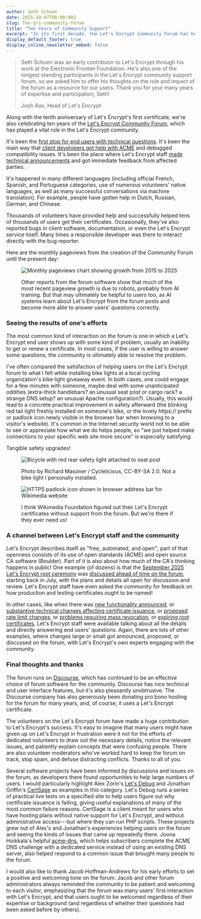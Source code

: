 ```yaml
---
author: Seth Schoen
date: 2025-10-07T00:00:00Z
slug: Ten-yrs-community-forum
title: "Ten Years of Community Support"
excerpt: "In its first decade, the Let's Encrypt Community Forum has helped tens of thousands of users, kept Let's Encrypt staff in touch with the community, and spurred new tools and projects."
display_default_footer: true
display_inline_newsletter_embed: false
---
```


<div class="pull-quote-right">
  <blockquote class="blockquote">
    <span class="quote"></span>
    <div class="quote-text">
      <p class="quote-text-value">Seth Schoen was an early contributor to Let's Encrypt through his work at the Electronic Frontier Foundation. He's also one of the longest standing participants in the Let's Encrypt community support forum, so we asked him to offer his thoughts on the role and impact of the forum as a resource for our users. Thank you for your many years of expertise and participation, Seth!</p>
      <footer class="blockquote-footer font-italic"><cite title="Source Title">Josh Aas</cite>, Head of Let's Encrypt</footer>
    </div>
  </blockquote>
</div>

Along with the tenth anniversary of Let's Encrypt's first certificate, we're also celebrating ten years of the [Let's Encrypt Community Forum](https://community.letsencrypt.org/), which has played a vital role in the Let's Encrypt community.

It's been the [first stop for end users with technical questions](https://community.letsencrypt.org/c/help/13). It's been the main way that [client developers got help with ACME](https://community.letsencrypt.org/c/client-dev/14) and debugged compatibility issues. It's been the place where Let's Encrypt staff [made technical announcements](https://community.letsencrypt.org/c/api-announcements/18) and got immediate feedback from affected parties.

It's happened in many different languages (including official French, Spanish, and Portuguese categories, use of numerous volunteers' native languages, as well as many successful conversations via machine translation). For example, people have gotten help in Dutch, Russian, German, and Chinese.

Thousands of volunteers have provided help and successfully helped tens of thousands of users get their certificates. Occasionally, they've also reported bugs in client software, documentation, or even the Let's Encrypt service itself. Many times a responsible developer was there to interact directly with the bug reporter.

Here are the monthly pageviews from the creation of the Community Forum until the present day:

<figure>

![Monthly pageviews chart showing growth from 2015 to 2025](/images/blog/2025.10.02.Ten-yrs-community-forum-image-1.png)

<figcaption>Other reports from the forum software show that much of the most recent pageview growth is due to robots, probably from AI training. But that may ultimately be helpful to users too, as AI systems learn about Let's Encrypt from the forum posts and become more able to answer users' questions correctly.</figcaption>
</figure>

### Seeing the results of one's efforts

The most common kind of interaction on the forum is one in which a Let's Encrypt end user shows up with some kind of problem, usually an inability to get or renew a certificate. In most cases, if the user is willing to answer some questions, the community is ultimately able to resolve the problem.

I've often compared the satisfaction of helping users on the Let's Encrypt forum to what I felt while installing bike lights at a local cycling organization's bike light giveaway event. In both cases, one could engage for a few minutes with someone, maybe deal with some unanticipated oddities (extra-thick handlebars? an unusual seat post or cargo rack? a strange DNS setup? an unusual Apache configuration?). Usually, this would lead to a concrete practical improvement in safety afterward (the blinking red tail light freshly installed on someone's bike, or the lovely https:// prefix or padlock icon newly visible in the browser bar when browsing to a visitor's website). It's common in the Internet security world not to be able to see or appreciate how what we do helps people, so "we just helped make connections to your specific web site more secure" is especially satisfying.

Tangible safety upgrades!

<figure>

![Bicycle with red rear safety light attached to seat post](/images/blog/2025.10.02.Ten-yrs-community-forum-image-2.png)

<figcaption>Photo by Richard Masoner / Cyclelicious, CC-BY-SA 2.0. Not a bike light I personally installed.</figcaption>
</figure>

<figure>

![HTTPS padlock icon shown in browser address bar for Wikimedia website](/images/blog/2025.10.02.Ten-yrs-community-forum-image-3.png)

<figcaption>I think Wikimedia Foundation figured out their Let's Encrypt certificates without support from the forum. But we're there if they ever need us!</figcaption>
</figure>

### A channel between Let's Encrypt staff and the community

Let's Encrypt describes itself as "free, automated, and open"; part of that openness consists of its use of open standards (ACME) and open source CA software (Boulder). Part of it is also about how much of the CA's thinking happens in public! One example (of dozens) is that the [September 2025 Let's Encrypt root ceremony](https://community.letsencrypt.org/t/new-y-root-and-intermediate-hierarchy/241065) was [discussed ahead of time on the forum](https://community.letsencrypt.org/t/preview-of-our-upcoming-root-ceremony/239494), starting back in July, with the plans and details all open for discussion and review. Let's Encrypt staff have even asked the community for feedback on how production and testing certificates ought to be named!

In other cases, like when there was [new functionality announced](https://community.letsencrypt.org/t/questions-regarding-announcing-six-day-and-ip-address-certificate-options-in-2025/232043), or [substantive technical changes affecting certificate issuance](https://community.letsencrypt.org/t/questions-regarding-shortening-the-lets-encrypt-chain-of-trust/201581), or [proposed rate limit changes](https://community.letsencrypt.org/t/feedback-needed-for-our-new-account-pausing-feature-and-self-service-unpause-portal/222804), or [problems requiring mass revocation](https://community.letsencrypt.org/t/revoking-certain-certificates-on-march-4/114864), or [expiring root certificates](https://community.letsencrypt.org/t/help-thread-for-dst-root-ca-x3-expiration-september-2021/149190), Let's Encrypt staff were available talking about all the details and directly answering end users' questions. Again, there are lots of other examples, where changes large or small got announced, proposed, or discussed on the forum, with Let's Encrypt's own experts engaging with the community.

### Final thoughts and thanks

The forum runs on [Discourse](https://www.discourse.org/), which has continued to be an effective choice of forum software for the community. Discourse has nice technical and user interface features, but it's also pleasantly unobtrusive. The Discourse company has also generously been donating pro bono hosting for the forum for many years, and, of course, it uses a Let's Encrypt certificate.

The volunteers on the Let's Encrypt forum have made a huge contribution to Let's Encrypt's success. It's easy to imagine that many users might have given up on Let's Encrypt in frustration were it not for the efforts of dedicated volunteers to draw out the necessary details, notice the relevant issues, and patiently explain concepts that were confusing people. There are also volunteer moderators who've worked hard to keep the forum on track, stop spam, and defuse distracting conflicts. Thanks to all of you.

Several software projects have been informed by discussions and issues on the forum, as developers there found opportunities to help large numbers of users. I would particularly highlight Alex Zorin's [Let's Debug](https://letsdebug.net/) and Jonathan Griffin's [CertSage](https://certsage.com/) as examples in this category. Let's Debug runs a series of practical live tests on a specified site to help users figure out why certificate issuance is failing, giving useful explanations of many of the most common failure reasons. CertSage is a client meant for users who have hosting plans without native support for Let's Encrypt, and without administrative access---but where they can run PHP scripts. These projects grew out of Alex's and Jonathan's experiences helping users on the forum and seeing the kinds of issues that came up repeatedly there. Joona Hoikkala's helpful [acme-dns](https://github.com/joohoi/acme-dns), which helps subscribers complete the ACME DNS challenge with a dedicated service instead of using an existing DNS server, also helped respond to a common issue that brought many people to the forum.

I would also like to thank Jacob Hoffman-Andrews for his early efforts to set a positive and welcoming tone on the forum. Jacob and other forum administrators always reminded the community to be patient and welcoming to each visitor, emphasizing that the forum was many users' first interaction with Let's Encrypt, and that users ought to be welcomed regardless of their expertise or background (and regardless of whether their questions had been asked before by others).
